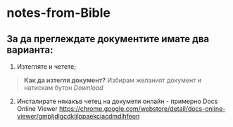 # notes-from-Bible
## За да преглеждате документите имате два варианта: 
1. Изтегляте и четете; 
>**Как да изтегля документ?**
>Избирам желаният документ и натискам бутон *Download*

2. Инсталирате някакъв четец на докумети онлайн - примерно Docs Online Viewer https://chrome.google.com/webstore/detail/docs-online-viewer/gmpljdlgcdkljlppaekciacdmdlhfeon 

